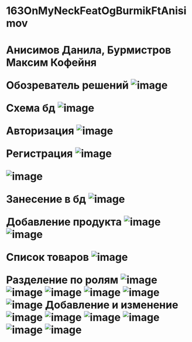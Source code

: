 # 163OnMyNeckFeatOgBurmikFtAnisimov

<h1> Анисимов Данила, Бурмистров Максим  Кофейня  </h>

<b1>Обозреватель решений</b>
![image](https://user-images.githubusercontent.com/116341190/218977524-c855c4a6-4c67-4c88-bf46-c82964d2c93b.png)

<b1>Схема бд</b>
![image](https://user-images.githubusercontent.com/116341190/218979170-974d81d8-7767-4b4d-8e3e-eafe30031c37.png)

<b1>Авторизация </b>
![image](https://user-images.githubusercontent.com/116341190/218979615-1d38dd90-7197-4eae-a72c-482595f196d4.png)

<b1>Регистрация</b>
![image](https://user-images.githubusercontent.com/116341190/218980038-b1610819-9973-4223-b4f4-7ec7bf929d7e.png)



![image](https://user-images.githubusercontent.com/116341190/218980261-90d92fd4-d67e-4f87-b76a-696509974b02.png)


<b1> Занесение в бд  </b>
![image](https://user-images.githubusercontent.com/116341190/218980786-7848388a-7e60-4623-bf68-9dc0f3533d67.png)


<b1> Добавление продукта</b>
![image](https://user-images.githubusercontent.com/116341190/219664328-aebab43f-760b-421c-b81f-bb5afd257867.png)
![image](https://user-images.githubusercontent.com/116341190/219664489-00f83b58-572e-410c-9def-a27afd5afffa.png)

<b1> Список товаров</b>
![image](https://user-images.githubusercontent.com/116341190/220129627-91cf9f97-4719-4e40-9646-7ec0813ad5f7.png)

<b1> Разделение по ролям</b>
![image](https://user-images.githubusercontent.com/116341190/231677018-3e1c007a-cf1c-49c8-819c-a97a0bba7410.png)
![image](https://user-images.githubusercontent.com/116341190/231677070-551d76ae-59db-4045-94cb-d7f79a12314f.png)
![image](https://user-images.githubusercontent.com/116341190/231677200-9b8571d2-150d-4bd5-bf57-6a23f42bbcd2.png)
![image](https://user-images.githubusercontent.com/116341190/231677256-093e2ac8-7a04-4be8-9d06-71f46ce537f2.png)
![image](https://user-images.githubusercontent.com/116341190/231677359-391b0904-6fba-43cd-8fb9-68f195ee0b43.png)
![image](https://user-images.githubusercontent.com/116341190/231677397-28647987-dcf2-4477-bef5-3874a1b78ffc.png)
<b1> Добавление и изменение</b>
![image](https://user-images.githubusercontent.com/116341190/231769484-83aca8f3-3513-43cd-b1ff-8416db8eb4a2.png)
![image](https://user-images.githubusercontent.com/116341190/231769625-49e58b39-cbbc-4354-93cc-e0f12a85004c.png)
![image](https://user-images.githubusercontent.com/116341190/231769673-bd8caa7c-65ba-4d46-9f88-1b4c8ee157d0.png)
![image](https://user-images.githubusercontent.com/116341190/231769729-6fc77c46-df9f-4894-819e-2590aa7773fb.png)
![image](https://user-images.githubusercontent.com/116341190/231769915-a995c976-8172-469e-add3-3a81febb5497.png)
![image](https://user-images.githubusercontent.com/116341190/231770019-52857f24-e665-4666-9161-4b3fbd956837.png)









